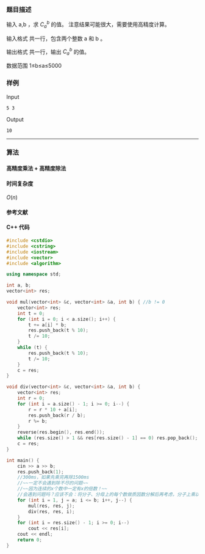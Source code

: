 ### 题目描述

输入  a,b ，求 $C_a^b$  的值。
注意结果可能很大，需要使用高精度计算。

输入格式
共一行，包含两个整数  a  和  b 。

输出格式
共一行，输出  $C_a^b$ 的值。

数据范围
1≤b≤a≤5000

### 样例

Input

```
5 3
```

Output

```
10
```

----------

### 算法
#### 高精度乘法 + 高精度除法


#### 时间复杂度

$O(n)$

#### 参考文献

#### C++ 代码

``` cpp
#include <cstdio>
#include <cstring>
#include <iostream>
#include <vector>
#include <algorithm>

using namespace std;

int a, b;
vector<int> res;

void mul(vector<int> &c, vector<int> &a, int b) { //b != 0
    vector<int> res;
    int t = 0;
    for (int i = 0; i < a.size(); i++) {
        t += a[i] * b;
        res.push_back(t % 10);
        t /= 10;
    }
    while (t) {
        res.push_back(t % 10);
        t /= 10;
    }
    c = res;
}

void div(vector<int> &c, vector<int> &a, int b) {
    vector<int> res;
    int r = 0;
    for (int i = a.size() - 1; i >= 0; i--) {
        r = r * 10 + a[i];
        res.push_back(r / b);
        r %= b;
    }
    reverse(res.begin(), res.end());
    while (res.size() > 1 && res[res.size() - 1] == 0) res.pop_back();
    c = res;
}

int main() {
    cin >> a >> b;
    res.push_back(1);
  	//300ms，如果先乘完再除1500ms
  	//~~一定不会遇到除不尽的问题~~
  	//~~因为连续的x个数中一定有x的倍数！~~
  	//会遇到问题吗？应该不会：将分子、分母上的每个数做质因数分解后再考虑，分子上乘以某个数后补充的质因数一定能满足除以对应数的要求？？
    for (int i = 1, j = a; i <= b; i++, j--) {
        mul(res, res, j);
        div(res, res, i); 
    }
    for (int i = res.size() - 1; i >= 0; i--)
        cout << res[i];
    cout << endl;
    return 0;
}
```